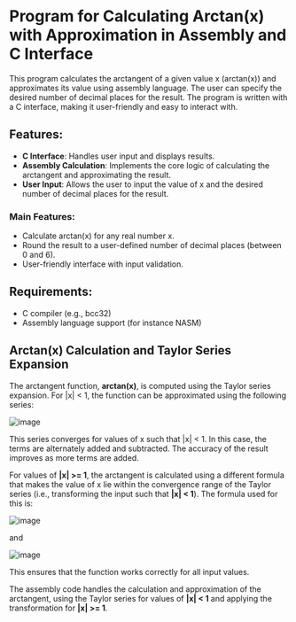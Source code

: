 # Program for Calculating Arctan(x) with Approximation in Assembly and C Interface

This program calculates the arctangent of a given value x (arctan(x)) and approximates its value using assembly language. The user can specify the desired number of decimal places for the result. The program is written with a C interface, making it user-friendly and easy to interact with.

## Features:
- **C Interface**: Handles user input and displays results.
- **Assembly Calculation**: Implements the core logic of calculating the arctangent and approximating the result.
- **User Input**: Allows the user to input the value of x and the desired number of decimal places for the result.

### Main Features:
- Calculate arctan(x) for any real number x.
- Round the result to a user-defined number of decimal places (between 0 and 6).
- User-friendly interface with input validation.

## Requirements:
- C compiler (e.g., bcc32)
- Assembly language support (for instance NASM)

## Arctan(x) Calculation and Taylor Series Expansion

The arctangent function, **arctan(x)**, is computed using the Taylor series expansion. For |x| < 1, the function can be approximated using the following series:

![image](https://github.com/user-attachments/assets/fa884471-11e0-4340-8feb-8cd660abba5e)


This series converges for values of x such that |x| < 1. In this case, the terms are alternately added and subtracted. The accuracy of the result improves as more terms are added.

For values of **|x| >= 1**, the arctangent is calculated using a different formula that makes the value of x lie within the convergence range of the Taylor series (i.e., transforming the input such that **|x| < 1**). The formula used for this is:

![image](https://github.com/user-attachments/assets/10a93de1-019f-4b6d-905e-5c116905c56d)


and

![image](https://github.com/user-attachments/assets/7093b232-3183-4cc3-ab66-26bdf1c328c2)


This ensures that the function works correctly for all input values.

The assembly code handles the calculation and approximation of the arctangent, using the Taylor series for values of **|x| < 1** and applying the transformation for **|x| >= 1**.

